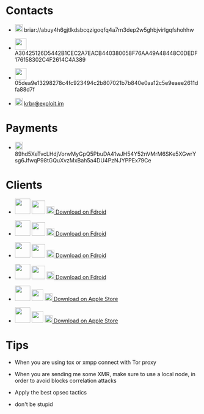 # Contacts

- <img src="https://c0.lestechnophiles.com/play-lh.googleusercontent.com/npjlh5z02ks8I2nW78Gi4c6_Nq1ySzZL3-8jjUzYVSxgG_19Iq6qKdkz_LkAHu1-RFY" style="width:20px; height:20px"> briar://abuy4h6gjtlkdsbcqzigoqfq4a7rn3dep2w5ghbjvirlgqfshohhw

- <img src="https://tox.chat/theme/img/logo.svg" style="width:30px; height:30px"> A30425126D5442B1CEC2A7EACB440380058F76AA49A48448C0DEDF176158302C4F2614C4A389

- <img src="https://play-lh.googleusercontent.com/VDNa2MlVC3S5_8czrBSE01ilvmHTMS8NFJie6T9K4USUmnj5ETrf4pngGBPo8dZ3qYw" style="width:30px; height:30px"> 05dea9e13298278c4fc923494c2b807021b7b840e0aa12c5e9eaee2611dfa88d7f

- <img src="https://camo.githubusercontent.com/77b57f554870ac3259e2140cc4c53d5c3fb2ca69185691bb6ecf78c555866f78/687474703a2f2f786d70702d6674772e6769746875622e696f2f6c6f676f2f6c6f676f2e737667" style="width:20px; height:20px"> krbr@exploit.im

# Payments

- <img src="https://www.getmonero.org/press-kit/symbols/monero-symbol-on-white-480.png" style="width:20px; height:20px"> 89hd5XeTvcLHdjVorwMyGpQ5PbuDA41wJH54Y52nVMrM6SKe5XGwrYsg6JfwqP98tGQuXvzMxBah5a4DU4PzNJYPPEx79Ce

# Clients

- <img src="https://c0.lestechnophiles.com/play-lh.googleusercontent.com/npjlh5z02ks8I2nW78Gi4c6_Nq1ySzZL3-8jjUzYVSxgG_19Iq6qKdkz_LkAHu1-RFY" style="width:40px; height:40px"> <img src="https://upload.wikimedia.org/wikipedia/commons/3/3e/Android_logo_2019.png" style="width:35px; height:35px"> <a href="https://briarproject.org/fdroid.html"><img src="https://f-droid.org/repo/icons-640/org.fdroid.fdroid.1015052.png" style="width:20px; height:20px"> Download on Fdroid</a>

- <img src="https://tox.chat/theme/img/logo.svg" style="width:40px; height:40px"> <img src="https://upload.wikimedia.org/wikipedia/commons/3/3e/Android_logo_2019.png" style="width:35px; height:35px"> <a href="https://f-droid.org/it/packages/ltd.evilcorp.atox/"><img src="https://f-droid.org/repo/icons-640/org.fdroid.fdroid.1015052.png" style="width:20px; height:20px"> Download on Fdroid</a>

- <img src="https://play-lh.googleusercontent.com/7b5lR1-CoJESzq6lIq28HTrW5tNdtV-vTIy3dldW_uENGCNEjhq4pOP80JIat-HfJQ=w480-h960-rw" style="width:40px; height:40px"> <img src="https://upload.wikimedia.org/wikipedia/commons/3/3e/Android_logo_2019.png" style="width:35px; height:35px"> <a href="https://f-droid.org/packages/eu.siacs.conversations/"><img src="https://f-droid.org/repo/icons-640/org.fdroid.fdroid.1015052.png" style="width:20px; height:20px"> Download on Fdroid</a>


- <img src="https://play-lh.googleusercontent.com/7b5lR1-CoJESzq6lIq28HTrW5tNdtV-vTIy3dldW_uENGCNEjhq4pOP80JIat-HfJQ=w480-h960-rw" style="width:40px; height:40px"> <img src="https://upload.wikimedia.org/wikipedia/commons/3/3e/Android_logo_2019.png" style="width:35px; height:35px"> <a href="https://fdroid.getsession.org/"><img src="https://f-droid.org/repo/icons-640/org.fdroid.fdroid.1015052.png" style="width:20px; height:20px"> Download on Fdroid</a>

- <img src="https://is1-ssl.mzstatic.com/image/thumb/Purple112/v4/ea/84/11/ea841137-a871-6c94-f3f4-46cfa8dd8726/AppIcon-0-1x_U007emarketing-0-7-0-85-220.png/60x60bb.jpg" style="width:40px; height:40px"> <img src="https://upload.wikimedia.org/wikipedia/commons/f/fa/Apple_logo_black.svg" style="width:30px; height:30px"> <a href="https://itunes.apple.com/us/app/monal-free-xmpp-chat/id317711500?mt=8"><img src="https://upload.wikimedia.org/wikipedia/commons/6/67/App_Store_%28iOS%29.svg" style="width:20px; height:20px"> Download on Apple Store</a>


- <img src="https://play-lh.googleusercontent.com/7b5lR1-CoJESzq6lIq28HTrW5tNdtV-vTIy3dldW_uENGCNEjhq4pOP80JIat-HfJQ=w480-h960-rw" style="width:40px; height:40px"> <img src="https://upload.wikimedia.org/wikipedia/commons/f/fa/Apple_logo_black.svg" style="width:30px; height:30px"> <a href="https://apps.apple.com/app/session-private-messenger/id1470168868?ls=1"><img src="https://upload.wikimedia.org/wikipedia/commons/6/67/App_Store_%28iOS%29.svg" style="width:20px; height:20px"> Download on Apple Store</a>

# Tips

- When you are using tox or xmpp connect with Tor proxy

- When you are sending me some XMR, make sure to use a local node, in order to avoid blocks correlation attacks

- Apply the best opsec tactics

- don't be stupid
